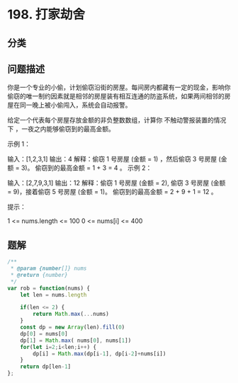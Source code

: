 
# 198. 打家劫舍


## 分类

## 问题描述 

你是一个专业的小偷，计划偷窃沿街的房屋。每间房内都藏有一定的现金，影响你偷窃的唯一制约因素就是相邻的房屋装有相互连通的防盗系统，如果两间相邻的房屋在同一晚上被小偷闯入，系统会自动报警。

给定一个代表每个房屋存放金额的非负整数数组，计算你 不触动警报装置的情况下 ，一夜之内能够偷窃到的最高金额。

 

示例 1：

输入：[1,2,3,1]
输出：4
解释：偷窃 1 号房屋 (金额 = 1) ，然后偷窃 3 号房屋 (金额 = 3)。
     偷窃到的最高金额 = 1 + 3 = 4 。
示例 2：

输入：[2,7,9,3,1]
输出：12
解释：偷窃 1 号房屋 (金额 = 2), 偷窃 3 号房屋 (金额 = 9)，接着偷窃 5 号房屋 (金额 = 1)。
     偷窃到的最高金额 = 2 + 9 + 1 = 12 。
 

提示：

1 <= nums.length <= 100
0 <= nums[i] <= 400

## 题解


```js
/**
 * @param {number[]} nums
 * @return {number}
 */
var rob = function(nums) {
    let len = nums.length

    if(len <= 2) {
        return Math.max(...nums)
    }
    const dp = new Array(len).fill(0)
    dp[0] = nums[0]
    dp[1] = Math.max( nums[0], nums[1])
    for(let i=2;i<len;i++) {
        dp[i] = Math.max(dp[i-1], dp[i-2]+nums[i])
    }
    return dp[len-1]
};
```